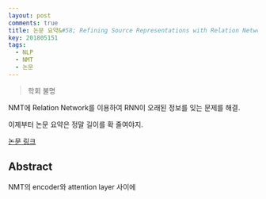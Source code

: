 ```yaml
---
layout: post
comments: true
title: 논문 요약&#58; Refining Source Representations with Relation Networks for Neural Machine Translation
key: 201805151
tags:
  - NLP
  - NMT
  - 논문
---
```


> 학회 불명

NMT에 Relation Network를 이용하여 RNN이 오래된 정보를 잊는 문제를 해결.

이제부터 논문 요약은 정말 길이를 확 줄여야지.

<!--more-->

[논문 링크](https://arxiv.org/abs/1709.03980)

## Abstract

NMT의 encoder와 attention layer 사이에 